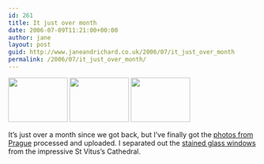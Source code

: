 ```yaml
---
id: 261
title: It just over month
date: 2006-07-09T11:21:00+00:00
author: jane
layout: post
guid: http://www.janeandrichard.co.uk/2006/07/it_just_over_month
permalink: /2006/07/it_just_over_month/
---
```

[<img src="http://www.janeandrichard.co.uk/travel/prague/img/thumbimg_1537.jpg" width="120" height="90" />](http://v1.janeandrichard.co.uk/travel/prague/img_1537/)&#160;[<img src="http://www.janeandrichard.co.uk/travel/prague/img/thumbimg_1629.jpg" width="120" height="90" />](http://v1.janeandrichard.co.uk/travel/prague/img_1629/)&#160;[<img src="http://www.janeandrichard.co.uk/travel/prague/img/thumbimg_1457.jpg" width="120" height="90" />](http://v1.janeandrichard.co.uk/travel/prague/img_1457/)

It&#8217;s just over a month since we got back, but I&#8217;ve finally got the [photos from Prague](http://v1.janeandrichard.co.uk/travel/prague/) processed and uploaded. I separated out the [stained glass windows](http://v1.janeandrichard.co.uk/photos/stainedglass/) from the impressive St Vitus&#8217;s Cathedral.